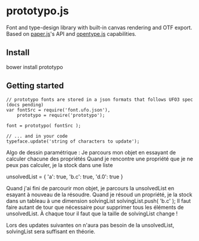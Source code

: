 prototypo.js
============

Font and type-design library with built-in canvas rendering and OTF export.
Based on [paper.js](https://github.com/paperjs/paper.js)'s API and [opentype.js](https://github.com/nodebox/opentype.js) capabilities.

Install
-------

bower install prototypo

Getting started
---------------

	// prototypo fonts are stored in a json formats that follows UFO3 spec (docs pending)
	var fontSrc = require('font.ufo.json'),
		prototypo = require('prototypo');

	font = prototypo( fontSrc );

	// ... and in your code
	typeface.update('string of characters to update');

Algo de dessin paramétrique :
Je parcours mon objet en essayant de calculer chacune des propriétés
Quand je rencontre une propriété que je ne peux pas calculer, je la stock dans une liste

unsolvedList = {
	'a': true,
	'b.c': true,
	'd.0': true
}

Quand j'ai fini de parcourir mon objet, je parcours la unsolvedList en esayant à nouveau de la résoudre.
Quand je résoud un propriété, je la stock dans un tableau à une dimension solvingList
solvingList.push( 'b.c' );
Il faut faire autant de tour que nécessaire pour supprimer tous les éléments de unsolvedList.
À chaque tour il faut que la taille de solvingList change !

Lors des updates suivantes on n'aura pas besoin de la unsolvedList, solvingList sera suffisant en théorie.